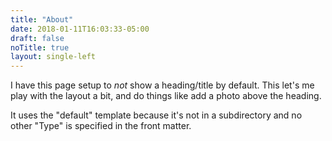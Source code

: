 ```yaml
---
title: "About"
date: 2018-01-11T16:03:33-05:00
draft: false
noTitle: true
layout: single-left
---
```


I have this page setup to *not* show a heading/title by default. This let's me play with the layout a bit, and do things like add a photo above the heading.

It uses the "default" template because it's not in a subdirectory and no other "Type" is specified in the front matter.